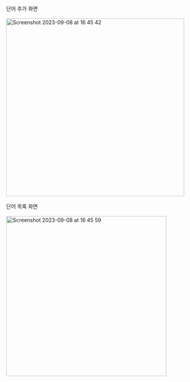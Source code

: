 단어 추가 화면
<br>
<br>
<img width="481" alt="Screenshot 2023-09-08 at 16 45 42" src="https://github.com/yoyohanyy/PP1_project1/assets/138179269/70059397-ab40-473a-a5f1-5d0028e682de">
<br>
<br>
단어 목록 화면
<br>
<br>
<img width="433" alt="Screenshot 2023-09-08 at 16 45 59" src="https://github.com/yoyohanyy/PP1_project1/assets/138179269/8650620e-2bf2-452c-abc7-f665e16512d8">
<br>
<br>
